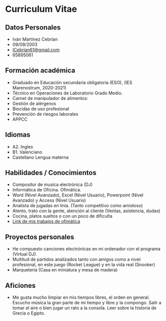 # Curriculum Vitae

## Datos Personales

* Iván Martínez Cebrían
* 09/09/2003
* ICebrian61@gmail.com
* 65895061

## Formación académica

* Graduado en Educación secundaria obligatoria (ESO), (IES Marenostrum, 2020-2021)
* Técnico en Operaciones de Laboratorio Grado Medio.
* Carnet de manipulador de alimentos:
* Gestión de alérgenos
* Biocidas de uso profesional
* Prevención de riesgos laborales
* APPCC

## Idiomas

* A2. Ingles
* B1. Valenciano
* Castellano Lengua materna

## Habilidades / Conocimientos

* Compositor de musíca electrónica (DJ)
* Informática de Oficina. Ofimática.
* Word (Nivel Avanzado), Excel (Nivel Usuario), Powerpoint (Nivel Avanzado) y Access (Nivel Usuario)
* Analista de jugadas en linia. (Tanto competitivo como amistoso)
* Atento, trato con la gente, atención al cliente (Ventas, asistencia, dudas)
* Cocina, platos sueltos o con un poco de dificulta
* [Link de mis trabajos de ofimática](trabajos.md)

## Proyectos personales

* He compuesto canciones electrónicas en mi ordenador con el programa (Virtual DJ).
* Multitud de partidos analizados tanto con amigos como a nivel profesional, en este juego (Rocket League) y en la vida real (Snooker)
* Marquetería (Casa en miniatura y mesa de madera)

## Aficiones

* Me gusta mucho limpiar en mis tiempos libres, el orden en general.
Escucho música la gran parte de mi tiempo y libre y la compongo.
Salír a tomar el aire o bien jugar un rato a la consola. Leer sobre la historia de Grecia o Egipto.


